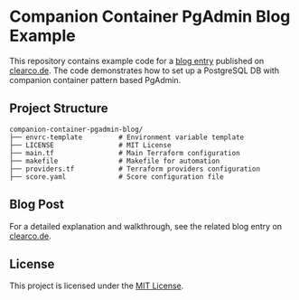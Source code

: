 # Companion Container PgAdmin Blog Example

This repository contains example code for a [blog entry](https://blog.clearco.de/running-companion-containers-with-score-humanitec) published on [clearco.de](https://clearco.de). The code demonstrates how to set up a PostgreSQL DB with companion container pattern based PgAdmin.

## Project Structure

```text
companion-container-pgadmin-blog/
├── envrc-template         # Environment variable template
├── LICENSE                # MIT License
├── main.tf                # Main Terraform configuration
├── makefile               # Makefile for automation
├── providers.tf           # Terraform providers configuration
├── score.yaml             # Score configuration file
```

## Blog Post

For a detailed explanation and walkthrough, see the related blog entry on [clearco.de](https://blog.clearco.de/running-companion-containers-with-score-humanitec).

## License

This project is licensed under the [MIT License](./LICENSE).
